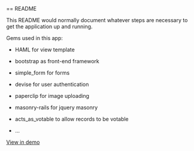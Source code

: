 == README

This README would normally document whatever steps are necessary to get the
application up and running.

Gems used in this app:

* HAML for view template

* bootstrap as front-end framework

* simple_form for forms

* devise for user authentication

* paperclip for image uploading

* masonry-rails for jquery masonry

* acts_as_votable to allow records to be votable

* ...


[View in demo](https://www.google.com)

